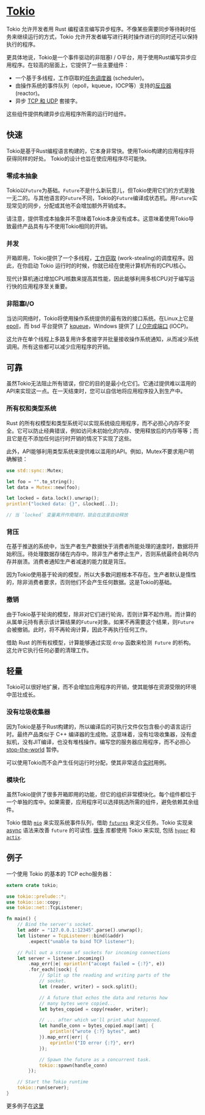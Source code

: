 # [Tokio](https://tokio.rs)

Tokio 允许开发者用 Rust 编程语言编写异步程序。不像某些需要同步等待耗时任务来继续运行的方式，Tokio 允许开发者编写进行耗时操作进行的同时还可以保持执行的程序。

更具体地说，Tokio是一个事件驱动的非阻塞I / O平台，用于使用Rust编写异步应用程序。在较高的层面上，它提供了一些主要组件：

* 一个基于多线程，工作窃取的[任务调度器][scheduler] (scheduler)。
* 由操作系统的事件队列（epoll，kqueue，IOCP等）支持的[反应器][reactor] (reactor)。
* 异步 [TCP 和 UDP][net] 套接字。

这些组件提供构建异步应用程序所需的运行时组件。

[net]: https://docs.rs/tokio/0.1/tokio/net/index.html
[reactor]: https://docs.rs/tokio/0.1/tokio/reactor/index.html
[scheduler]: https://tokio-rs.github.io/tokio/tokio/runtime/index.html

## 快速

Tokio是基于Rust编程语言构建的，它本身非常快。使用Tokio构建的应用程序将获得同样的好处。 Tokio的设计也旨在使应用程序尽可能快。

### 零成本抽象

Tokio以`Future`为基础。`Future`不是什么新玩意儿，但Tokio使用它们的方式是独一无二的。与其他语言的`Future`不同，Tokio的`Future`编译成状态机。用`Future`实现常见的同步，分配或其他不会增加额外开销成本。

请注意，提供零成本抽象并不意味着Tokio本身没有成本。这意味着使用Tokio导致最终产品具有与不使用Tokio相同的开销。

### 并发

开箱即用，Tokio提供了一个多线程，[工作窃取][work-stealing] (work-stealing)的调度程序。因此，在你启动 Tokio 运行时的时候，你就已经在使用计算机所有的CPU核心。

现代计算机通过增加CPU核数来提高其性能，因此能够利用多核CPU对于编写运行快的应用程序至关重要。

[work-stealing]: https://en.wikipedia.org/wiki/Work_stealing

### 非阻塞I/O

当访问网络时，Tokio将使用操作系统提供的最有效的接口系统。在Linux上它是 [epoll]，而 bsd 平台提供了 [kqueue]，Windows 提供了 [I / O完成端口][iocp] (IOCP)。

这允许在单个线程上多路复用许多套接字并批量接收操作系统通知，从而减少系统调用。所有这些都可以减少应用程序的开销。

[epoll]: http://man7.org/linux/man-pages/man7/epoll.7.html
[kqueue]: https://www.freebsd.org/cgi/man.cgi?query=kqueue&sektion=2
[iocp]: https://docs.microsoft.com/en-us/windows/desktop/fileio/i-o-completion-ports

## 可靠

虽然Tokio无法阻止所有错误，但它的目的是最小化它们。它通过提供难以滥用的API来实现这一点。在一天结束时，您可以自信地将应用程序投入到生产中。

### 所有权和类型系统

Rust 的所有权模型和类型系统可以实现系统级应用程序，而不必担心内存不安全。它可以防止经典错误，例如访问未初始化的内存、使用释放后的内存等等；而且它是在不添加任何运行时开销的情况下实现了这些。

此外，API能够利用类型系统来提供难以滥用的API。例如，Mutex不要求用户明确解锁：

```rust
use std::sync::Mutex;

let foo = "".to_string();
let data = Mutex::new(foo);

let locked = data.lock().unwrap();
println!("locked data: {}", &locked[..]);

// 当 `locked` 变量离开作用域时，锁会在这里自动释放
```

### 背压

在基于推送的系统中，当生产者生产数据快于消费者所能处理的速度时，数据将开始积压。待处理数据存储在内存中。除非生产者停止生产，否则系统最终会耗尽内存并崩溃。消费者通知生产者减速的能力就是背压。

因为Tokio使用基于轮询的模型，所以大多数问题根本不存在。生产者默认是惰性的，除非消费者要求，否则他们不会产生任何数据。这是Tokio的基础。

### 撤销

由于Tokio基于轮询的模型，除非对它们进行轮询，否则计算不起作用。而计算的从属单元持有表示该计算结果的`Future`对象。如果不再需要这个结果，则`Future`会被撤销。此时，将不再轮询计算，因此不再执行任何工作。

借助 Rust 的所有权模型，计算能够通过实现 `drop` 函数来检测` Future` 的析构。这允许它执行任何必要的清理工作。

## 轻量

Tokio可以很好地扩展，而不会增加应用程序的开销，使其能够在资源受限的环境中茁壮成长。

### 没有垃圾收集器

因为Tokio是基于Rust构建的，所以编译后的可执行文件仅包含极小的语言运行时。最终产品类似于 C++ 编译器的生成物。这意味着，没有垃圾收集器，没有虚拟机，没有JIT编译，也没有堆栈操作。编写您的服务器应用程序，而不必担心 [stop-the-world][gc] 暂停。

可以使用Tokio而不会产生任何运行时分配，使其非常适合[实时][real-time]用例。

[gc]: https://en.wikipedia.org/wiki/Garbage_collection_(computer_science)#Disadvantages
[real-time]: https://en.wikipedia.org/wiki/Real-time_computing

### 模块化

虽然Tokio提供了很多开箱即用的功能，但它的组织非常模块化。每个组件都位于一个单独的库中。如果需要，应用程序可以选择挑选所需的组件，避免依赖其余组件。

Tokio 借助 [`mio`] 来实现系统事件队列，借助 [`futures`] 来定义任务。Tokio 实现来 [async] 语法来改善 `future` 的可读性.
[很多][Many] 库都使用 Tokio 来实现, 包括 [`hyper`] 和 [`actix`].

[`mio`]: https://carllerche.github.io/mio/mio/index.html
[`futures`]: https://docs.rs/futures/*/futures/
[async]: https://tokio.rs/blog/2018-08-async-await/
[Many]: https://crates.io/crates/tokio/reverse_dependencies
[`hyper`]: https://hyper.rs/guides/
[`actix`]: https://actix.rs/book/actix/

## 例子

一个使用 Tokio 的基本的 TCP echo服务器：

```rust
extern crate tokio;

use tokio::prelude::*;
use tokio::io::copy;
use tokio::net::TcpListener;

fn main() {
    // Bind the server's socket.
    let addr = "127.0.0.1:12345".parse().unwrap();
    let listener = TcpListener::bind(&addr)
        .expect("unable to bind TCP listener");

    // Pull out a stream of sockets for incoming connections
    let server = listener.incoming()
        .map_err(|e| eprintln!("accept failed = {:?}", e))
        .for_each(|sock| {
            // Split up the reading and writing parts of the
            // socket.
            let (reader, writer) = sock.split();

            // A future that echos the data and returns how
            // many bytes were copied...
            let bytes_copied = copy(reader, writer);

            // ... after which we'll print what happened.
            let handle_conn = bytes_copied.map(|amt| {
                println!("wrote {:?} bytes", amt)
            }).map_err(|err| {
                eprintln!("IO error {:?}", err)
            });

            // Spawn the future as a concurrent task.
            tokio::spawn(handle_conn)
        });

    // Start the Tokio runtime
    tokio::run(server);
}
```

更多例子在[这里](https://github.com/tokio-rs/tokio/tree/master/examples)
